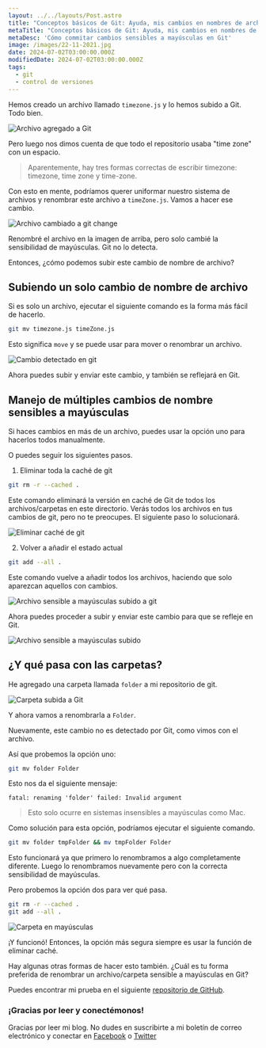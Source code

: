 ```yaml
---
layout: ../../layouts/Post.astro
title: "Conceptos básicos de Git: Ayuda, mis cambios en nombres de archivos sensibles a mayúsculas no se comiten"
metaTitle: "Conceptos básicos de Git: Ayuda, mis cambios en nombres de archivos sensibles a mayúsculas no se comiten"
metaDesc: 'Cómo commitar cambios sensibles a mayúsculas en Git'
image: /images/22-11-2021.jpg
date: 2024-07-02T03:00:00.000Z
modifiedDate: 2024-07-02T03:00:00.000Z
tags:
  - git
  - control de versiones
---
```


Hemos creado un archivo llamado `timezone.js` y lo hemos subido a Git. Todo bien.

![Archivo agregado a Git](https://cdn.hashnode.com/res/hashnode/image/upload/v1636608305170/AocvoV9oC.png)

Pero luego nos dimos cuenta de que todo el repositorio usaba "time zone" con un espacio.

> Aparentemente, hay tres formas correctas de escribir timezone: timezone, time zone y time-zone.

Con esto en mente, podríamos querer uniformar nuestro sistema de archivos y renombrar este archivo a `timeZone.js`. Vamos a hacer ese cambio.

![Archivo cambiado a git change](https://cdn.hashnode.com/res/hashnode/image/upload/v1636608448886/ZHwTJEZyy.png)

Renombré el archivo en la imagen de arriba, pero solo cambié la sensibilidad de mayúsculas.
Git no lo detecta.

Entonces, ¿cómo podemos subir este cambio de nombre de archivo?

## Subiendo un solo cambio de nombre de archivo

Si es solo un archivo, ejecutar el siguiente comando es la forma más fácil de hacerlo.

```bash
git mv timezone.js timeZone.js
```

Esto significa `move` y se puede usar para mover o renombrar un archivo.

![Cambio detectado en git](https://cdn.hashnode.com/res/hashnode/image/upload/v1636608602476/wdxvFeHF3.png)

Ahora puedes subir y enviar este cambio, y también se reflejará en Git.

## Manejo de múltiples cambios de nombre sensibles a mayúsculas

Si haces cambios en más de un archivo, puedes usar la opción uno para hacerlos todos manualmente.

O puedes seguir los siguientes pasos.

1. Eliminar toda la caché de git

```bash
git rm -r --cached .
```

Este comando eliminará la versión en caché de Git de todos los archivos/carpetas en este directorio.
Verás todos los archivos en tus cambios de git, pero no te preocupes. El siguiente paso lo solucionará.

![Eliminar caché de git](https://cdn.hashnode.com/res/hashnode/image/upload/v1636609080967/CNJjyme_5F.png)

2. Volver a añadir el estado actual

```bash
git add --all .
```

Este comando vuelve a añadir todos los archivos, haciendo que solo aparezcan aquellos con cambios.

![Archivo sensible a mayúsculas subido a git](https://cdn.hashnode.com/res/hashnode/image/upload/v1636609143536/iFN7mgFst.png)

Ahora puedes proceder a subir y enviar este cambio para que se refleje en Git.

![Archivo sensible a mayúsculas subido](https://cdn.hashnode.com/res/hashnode/image/upload/v1636609214613/-xa9Wsw8q.png)

## ¿Y qué pasa con las carpetas?

He agregado una carpeta llamada `folder` a mi repositorio de git.

![Carpeta subida a Git](https://cdn.hashnode.com/res/hashnode/image/upload/v1636609324779/-EKvAikfP.png)

Y ahora vamos a renombrarla a `Folder`.

Nuevamente, este cambio no es detectado por Git, como vimos con el archivo.

Así que probemos la opción uno:

```bash
git mv folder Folder
```

Esto nos da el siguiente mensaje:

```
fatal: renaming 'folder' failed: Invalid argument
```

> Esto solo ocurre en sistemas insensibles a mayúsculas como Mac.

Como solución para esta opción, podríamos ejecutar el siguiente comando.

```bash
git mv folder tmpFolder && mv tmpFolder Folder
```

Esto funcionará ya que primero lo renombramos a algo completamente diferente.
Luego lo renombramos nuevamente pero con la correcta sensibilidad de mayúsculas.

Pero probemos la opción dos para ver qué pasa.

```bash
git rm -r --cached .
git add --all .
```

![Carpeta en mayúsculas](https://cdn.hashnode.com/res/hashnode/image/upload/v1636609864331/Q9IMtb2_d.png)

¡Y funcionó! Entonces, la opción más segura siempre es usar la función de eliminar caché.

Hay algunas otras formas de hacer esto también.
¿Cuál es tu forma preferida de renombrar un archivo/carpeta sensible a mayúsculas en Git?

Puedes encontrar mi prueba en el siguiente [repositorio de GitHub](https://github.com/rebelchris/git-test/tree/timezone).

### ¡Gracias por leer y conectémonos!

Gracias por leer mi blog. No dudes en suscribirte a mi boletín de correo electrónico y conectar en [Facebook](https://www.facebook.com/DailyDevTipsBlog) o [Twitter](https://twitter.com/DailyDevTips1)
